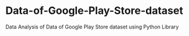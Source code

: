 # Data-of-Google-Play-Store-dataset
Data Analysis of Data of Google Play Store dataset using Python Library
